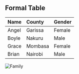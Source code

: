 <!-- Headings -->
## Formal Table

|Name|County|Gender|
|:---|:---|:---|
|Angel|Garissa|Female|
|Boyle|Nakuru|Male|
|Grace|Mombasa|Female|
|Brian|Nairobi|Male|


![Family](https://miro.medium.com/max/10708/1*Oq92ZIGTAVHPVtqq_LpGjw.jpeg)


